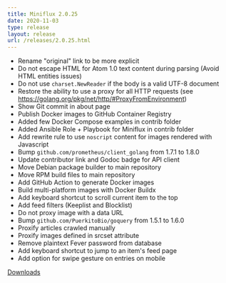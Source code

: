 ```yaml
---
title: Miniflux 2.0.25
date: 2020-11-03
type: release
layout: release
url: /releases/2.0.25.html
---
```


* Rename "original" link to be more explicit
* Do not escape HTML for Atom 1.0 text content during parsing (Avoid HTML entities issues)
* Do not use `charset.NewReader` if the body is a valid UTF-8 document
* Restore the ability to use a proxy for all HTTP requests (see https://golang.org/pkg/net/http/#ProxyFromEnvironment)
* Show Git commit in about page
* Publish Docker images to GitHub Container Registry
* Added few Docker Compose examples in contrib folder
* Added Ansible Role + Playbook for Miniflux in contrib folder
* Add rewrite rule to use `noscript` content for images rendered with Javascript
* Bump `github.com/prometheus/client_golang` from 1.7.1 to 1.8.0
* Update contributor link and Godoc badge for API client
* Move Debian package builder to main repository
* Move RPM build files to main repository
* Add GitHub Action to generate Docker images
* Build multi-platform images with Docker Buildx
* Add keyboard shortcut to scroll current item to the top
* Add feed filters (Keeplist and Blocklist)
* Do not proxy image with a data URL
* Bump `github.com/PuerkitoBio/goquery` from 1.5.1 to 1.6.0
* Proxify articles crawled manually
* Proxify images defined in srcset attribute
* Remove plaintext Fever password from database
* Add keyboard shortcut to jump to an item's feed page
* Add option for swipe gesture on entries on mobile

[Downloads](https://github.com/miniflux/v2/releases/tag/2.0.25)
